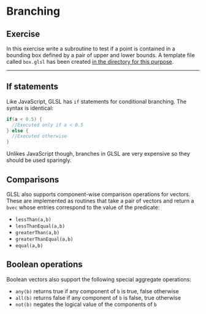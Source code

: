 # Branching

## Exercise

In this exercise write a subroutine to test if a point is contained in a bounding box defined by a pair of upper and lower bounds. A template file called `box.glsl` has been created <a href="/open/04-intro-4" target="_blank">in the directory for this purpose</a>.

***

## If statements

Like JavaScript, GLSL has `if` statements for conditional branching. The syntax is identical:

```glsl
if(a < 0.5) {
  //Executed only if a < 0.5
} else {
  //Executed otherwise
}
```

Unlikes JavaScript though, branches in GLSL are very expensive so they should be used sparingly.

## Comparisons

GLSL also supports component-wise comparison operations for vectors.  These are implemented as routines that take a pair of vectors and return a `bvec` whose entries correspond to the value of the predicate:

* `lessThan(a,b)`
* `lessThanEqual(a,b)`
* `greaterThan(a,b)`
* `greaterThanEqual(a,b)`
* `equal(a,b)`

## Boolean operations

Boolean vectors also support the following special aggregate operations:

* `any(b)` returns true if any component of `b` is true, false otherwise
* `all(b)` returns false if any component of `b` is false, true otherwise
* `not(b)` negates the logical value of the components of `b`
